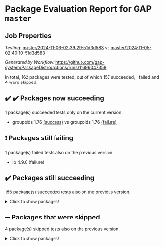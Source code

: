 # Package Evaluation Report for GAP `master`

## Job Properties

*Testing:* [master/2024-11-06-02:39:29-51d3d583](https://github.com/gap-system/PackageDistro/blob/data/reports/master/2024-11-06-02:39:29-51d3d583) vs [master/2024-11-05-02:40:10-51d3d583](https://github.com/gap-system/PackageDistro/blob/data/reports/master/2024-11-05-02:40:10-51d3d583)

*Generated by Workflow:* https://github.com/gap-system/PackageDistro/actions/runs/11696047358

In total, 162 packages were tested, out of which 157 succeeded, 1 failed and 4 were skipped.

## :heavy_check_mark: :heavy_check_mark: Packages now succeeding

1 package(s) succeeded tests only on the current version.
- groupoids 1.76 [(success)](https://github.com/gap-system/PackageDistro/actions/runs/11696047358/job/32572672839) vs groupoids 1.76 [(failure)](https://github.com/gap-system/PackageDistro/actions/runs/11676362820/job/32512701096)

## :exclamation: Packages still failing

1 package(s) failed tests also on the previous version.
- io 4.9.0 [(failure)](https://github.com/gap-system/PackageDistro/actions/runs/11696047358/job/32572675001)

## :heavy_check_mark: Packages still succeeding

156 package(s) succeeded tests also on the previous version.
<details><summary>Click to show packages!</summary>

- 4ti2interface 2023.02-04 [(success)](https://github.com/gap-system/PackageDistro/actions/runs/11696047358/job/32572657231)
- ace 5.6.2 [(success)](https://github.com/gap-system/PackageDistro/actions/runs/11696047358/job/32572657389)
- aclib 1.3.2 [(success)](https://github.com/gap-system/PackageDistro/actions/runs/11696047358/job/32572657536)
- agt 0.3.1 [(success)](https://github.com/gap-system/PackageDistro/actions/runs/11696047358/job/32572657677)
- alnuth 3.2.1 [(success)](https://github.com/gap-system/PackageDistro/actions/runs/11696047358/job/32572657820)
- anupq 3.3.1 [(success)](https://github.com/gap-system/PackageDistro/actions/runs/11696047358/job/32572657978)
- atlasrep 2.1.9 [(success)](https://github.com/gap-system/PackageDistro/actions/runs/11696047358/job/32572658128)
- autodoc 2023.06.19 [(success)](https://github.com/gap-system/PackageDistro/actions/runs/11696047358/job/32572658307)
- automata 1.16 [(success)](https://github.com/gap-system/PackageDistro/actions/runs/11696047358/job/32572658486)
- automgrp 1.3.2 [(success)](https://github.com/gap-system/PackageDistro/actions/runs/11696047358/job/32572661905)
- autpgrp 1.11 [(success)](https://github.com/gap-system/PackageDistro/actions/runs/11696047358/job/32572662317)
- cap 2024.10-08 [(success)](https://github.com/gap-system/PackageDistro/actions/runs/11696047358/job/32572662660)
- caratinterface 2.3.7 [(success)](https://github.com/gap-system/PackageDistro/actions/runs/11696047358/job/32572663144)
- cddinterface 2024.09.02 [(success)](https://github.com/gap-system/PackageDistro/actions/runs/11696047358/job/32572665066)
- circle 1.6.6 [(success)](https://github.com/gap-system/PackageDistro/actions/runs/11696047358/job/32572665227)
- classicpres 1.22 [(success)](https://github.com/gap-system/PackageDistro/actions/runs/11696047358/job/32572665381)
- cohomolo 1.6.11 [(success)](https://github.com/gap-system/PackageDistro/actions/runs/11696047358/job/32572665516)
- congruence 1.2.7 [(success)](https://github.com/gap-system/PackageDistro/actions/runs/11696047358/job/32572665683)
- corefreesub 0.6 [(success)](https://github.com/gap-system/PackageDistro/actions/runs/11696047358/job/32572665837)
- corelg 1.57 [(success)](https://github.com/gap-system/PackageDistro/actions/runs/11696047358/job/32572665996)
- crime 1.6 [(success)](https://github.com/gap-system/PackageDistro/actions/runs/11696047358/job/32572666148)
- crisp 1.4.6 [(success)](https://github.com/gap-system/PackageDistro/actions/runs/11696047358/job/32572666304)
- crypting 0.10.5 [(success)](https://github.com/gap-system/PackageDistro/actions/runs/11696047358/job/32572666463)
- cryst 4.1.27 [(success)](https://github.com/gap-system/PackageDistro/actions/runs/11696047358/job/32572666640)
- crystcat 1.1.10 [(success)](https://github.com/gap-system/PackageDistro/actions/runs/11696047358/job/32572666803)
- ctbllib 1.3.9 [(success)](https://github.com/gap-system/PackageDistro/actions/runs/11696047358/job/32572666975)
- cubefree 1.20 [(success)](https://github.com/gap-system/PackageDistro/actions/runs/11696047358/job/32572667140)
- curlinterface 2.4.0 [(success)](https://github.com/gap-system/PackageDistro/actions/runs/11696047358/job/32572667284)
- cvec 2.8.2 [(success)](https://github.com/gap-system/PackageDistro/actions/runs/11696047358/job/32572667459)
- datastructures 0.3.1 [(success)](https://github.com/gap-system/PackageDistro/actions/runs/11696047358/job/32572667638)
- deepthought 1.0.7 [(success)](https://github.com/gap-system/PackageDistro/actions/runs/11696047358/job/32572667785)
- design 1.8.2 [(success)](https://github.com/gap-system/PackageDistro/actions/runs/11696047358/job/32572667945)
- difsets 2.3.1 [(success)](https://github.com/gap-system/PackageDistro/actions/runs/11696047358/job/32572668100)
- digraphs 1.9.0 [(success)](https://github.com/gap-system/PackageDistro/actions/runs/11696047358/job/32572668260)
- edim 1.3.8 [(success)](https://github.com/gap-system/PackageDistro/actions/runs/11696047358/job/32572668447)
- example 4.3.4 [(success)](https://github.com/gap-system/PackageDistro/actions/runs/11696047358/job/32572668656)
- examplesforhomalg 2023.10-01 [(success)](https://github.com/gap-system/PackageDistro/actions/runs/11696047358/job/32572668828)
- factint 1.6.3 [(success)](https://github.com/gap-system/PackageDistro/actions/runs/11696047358/job/32572668990)
- ferret 1.0.14 [(success)](https://github.com/gap-system/PackageDistro/actions/runs/11696047358/job/32572669146)
- fga 1.5.0 [(success)](https://github.com/gap-system/PackageDistro/actions/runs/11696047358/job/32572669327)
- fining 1.5.6 [(success)](https://github.com/gap-system/PackageDistro/actions/runs/11696047358/job/32572669453)
- float 1.0.5 [(success)](https://github.com/gap-system/PackageDistro/actions/runs/11696047358/job/32572669636)
- format 1.4.4 [(success)](https://github.com/gap-system/PackageDistro/actions/runs/11696047358/job/32572669844)
- forms 1.2.12 [(success)](https://github.com/gap-system/PackageDistro/actions/runs/11696047358/job/32572670002)
- fplsa 1.2.6 [(success)](https://github.com/gap-system/PackageDistro/actions/runs/11696047358/job/32572670213)
- fr 2.4.13 [(success)](https://github.com/gap-system/PackageDistro/actions/runs/11696047358/job/32572670414)
- francy 2.0.3 [(success)](https://github.com/gap-system/PackageDistro/actions/runs/11696047358/job/32572670613)
- fwtree 1.3 [(success)](https://github.com/gap-system/PackageDistro/actions/runs/11696047358/job/32572670809)
- gapdoc 1.6.7 [(success)](https://github.com/gap-system/PackageDistro/actions/runs/11696047358/job/32572671010)
- gauss 2023.08-01 [(success)](https://github.com/gap-system/PackageDistro/actions/runs/11696047358/job/32572671253)
- gaussforhomalg 2024.08-01 [(success)](https://github.com/gap-system/PackageDistro/actions/runs/11696047358/job/32572671469)
- gbnp 1.1.0 [(success)](https://github.com/gap-system/PackageDistro/actions/runs/11696047358/job/32572671642)
- generalizedmorphismsforcap 2024.09-03 [(success)](https://github.com/gap-system/PackageDistro/actions/runs/11696047358/job/32572671838)
- genss 1.6.9 [(success)](https://github.com/gap-system/PackageDistro/actions/runs/11696047358/job/32572672055)
- gradedmodules 2024.01-01 [(success)](https://github.com/gap-system/PackageDistro/actions/runs/11696047358/job/32572672288)
- gradedringforhomalg 2024.07-01 [(success)](https://github.com/gap-system/PackageDistro/actions/runs/11696047358/job/32572672452)
- grape 4.9.2 [(success)](https://github.com/gap-system/PackageDistro/actions/runs/11696047358/job/32572672626)
- grpconst 2.6.5 [(success)](https://github.com/gap-system/PackageDistro/actions/runs/11696047358/job/32572673019)
- guarana 0.96.3 [(success)](https://github.com/gap-system/PackageDistro/actions/runs/11696047358/job/32572673197)
- guava 3.19 [(success)](https://github.com/gap-system/PackageDistro/actions/runs/11696047358/job/32572673359)
- hap 1.66 [(success)](https://github.com/gap-system/PackageDistro/actions/runs/11696047358/job/32572673533)
- hapcryst 0.1.15 [(success)](https://github.com/gap-system/PackageDistro/actions/runs/11696047358/job/32572673687)
- hecke 1.5.4 [(success)](https://github.com/gap-system/PackageDistro/actions/runs/11696047358/job/32572673850)
- help 4.0 [(success)](https://github.com/gap-system/PackageDistro/actions/runs/11696047358/job/32572674000)
- homalg 2024.01-01 [(success)](https://github.com/gap-system/PackageDistro/actions/runs/11696047358/job/32572674160)
- homalgtocas 2023.11-01 [(success)](https://github.com/gap-system/PackageDistro/actions/runs/11696047358/job/32572674339)
- idrel 2.48 [(success)](https://github.com/gap-system/PackageDistro/actions/runs/11696047358/job/32572674478)
- images 1.3.3 [(success)](https://github.com/gap-system/PackageDistro/actions/runs/11696047358/job/32572674622)
- intpic 0.4.0 [(success)](https://github.com/gap-system/PackageDistro/actions/runs/11696047358/job/32572674793)
- io_forhomalg 2023.02-04 [(success)](https://github.com/gap-system/PackageDistro/actions/runs/11696047358/job/32572675201)
- irredsol 1.4.4 [(success)](https://github.com/gap-system/PackageDistro/actions/runs/11696047358/job/32572675357)
- json 2.2.2 [(success)](https://github.com/gap-system/PackageDistro/actions/runs/11696047358/job/32572675539)
- jupyterkernel 1.5.1 [(success)](https://github.com/gap-system/PackageDistro/actions/runs/11696047358/job/32572675718)
- jupyterviz 1.5.6 [(success)](https://github.com/gap-system/PackageDistro/actions/runs/11696047358/job/32572675889)
- kan 1.37 [(success)](https://github.com/gap-system/PackageDistro/actions/runs/11696047358/job/32572676084)
- kbmag 1.5.11 [(success)](https://github.com/gap-system/PackageDistro/actions/runs/11696047358/job/32572676263)
- laguna 3.9.7 [(success)](https://github.com/gap-system/PackageDistro/actions/runs/11696047358/job/32572676430)
- liealgdb 2.2.1 [(success)](https://github.com/gap-system/PackageDistro/actions/runs/11696047358/job/32572676596)
- liepring 2.9.1 [(success)](https://github.com/gap-system/PackageDistro/actions/runs/11696047358/job/32572676756)
- liering 2.4.2 [(success)](https://github.com/gap-system/PackageDistro/actions/runs/11696047358/job/32572676936)
- linearalgebraforcap 2024.10-01 [(success)](https://github.com/gap-system/PackageDistro/actions/runs/11696047358/job/32572677115)
- lins 0.9 [(success)](https://github.com/gap-system/PackageDistro/actions/runs/11696047358/job/32572677328)
- localizeringforhomalg 2023.10-01 [(success)](https://github.com/gap-system/PackageDistro/actions/runs/11696047358/job/32572677563)
- loops 3.4.4 [(success)](https://github.com/gap-system/PackageDistro/actions/runs/11696047358/job/32572677736)
- lpres 1.1.1 [(success)](https://github.com/gap-system/PackageDistro/actions/runs/11696047358/job/32572677962)
- majoranaalgebras 1.5.2 [(success)](https://github.com/gap-system/PackageDistro/actions/runs/11696047358/job/32572678135)
- mapclass 1.4.6 [(success)](https://github.com/gap-system/PackageDistro/actions/runs/11696047358/job/32572678311)
- matgrp 0.71 [(success)](https://github.com/gap-system/PackageDistro/actions/runs/11696047358/job/32572678464)
- matricesforhomalg 2024.08-05 [(success)](https://github.com/gap-system/PackageDistro/actions/runs/11696047358/job/32572678650)
- modisom 3.0.0 [(success)](https://github.com/gap-system/PackageDistro/actions/runs/11696047358/job/32572678833)
- modulepresentationsforcap 2024.09-02 [(success)](https://github.com/gap-system/PackageDistro/actions/runs/11696047358/job/32572679043)
- modules 2024.01-01 [(success)](https://github.com/gap-system/PackageDistro/actions/runs/11696047358/job/32572679228)
- monoidalcategories 2024.09-05 [(success)](https://github.com/gap-system/PackageDistro/actions/runs/11696047358/job/32572679422)
- nconvex 2022.09-01 [(success)](https://github.com/gap-system/PackageDistro/actions/runs/11696047358/job/32572679605)
- nilmat 1.4.2 [(success)](https://github.com/gap-system/PackageDistro/actions/runs/11696047358/job/32572679757)
- nock 1.5 [(success)](https://github.com/gap-system/PackageDistro/actions/runs/11696047358/job/32572679933)
- normalizinterface 1.3.7 [(success)](https://github.com/gap-system/PackageDistro/actions/runs/11696047358/job/32572680089)
- nq 2.5.11 [(success)](https://github.com/gap-system/PackageDistro/actions/runs/11696047358/job/32572680272)
- numericalsgps 1.4.0 [(success)](https://github.com/gap-system/PackageDistro/actions/runs/11696047358/job/32572680449)
- openmath 11.5.3 [(success)](https://github.com/gap-system/PackageDistro/actions/runs/11696047358/job/32572680661)
- orb 4.9.1 [(success)](https://github.com/gap-system/PackageDistro/actions/runs/11696047358/job/32572680848)
- packagemanager 1.6 [(success)](https://github.com/gap-system/PackageDistro/actions/runs/11696047358/job/32572681054)
- patternclass 2.4.5 [(success)](https://github.com/gap-system/PackageDistro/actions/runs/11696047358/job/32572681311)
- permut 2.0.5 [(success)](https://github.com/gap-system/PackageDistro/actions/runs/11696047358/job/32572681519)
- polenta 1.3.10 [(success)](https://github.com/gap-system/PackageDistro/actions/runs/11696047358/job/32572681717)
- polymaking 0.8.7 [(success)](https://github.com/gap-system/PackageDistro/actions/runs/11696047358/job/32572681935)
- primgrp 3.4.4 [(success)](https://github.com/gap-system/PackageDistro/actions/runs/11696047358/job/32572682231)
- profiling 2.6.0 [(success)](https://github.com/gap-system/PackageDistro/actions/runs/11696047358/job/32572682464)
- qdistrnd 0.9.4 [(success)](https://github.com/gap-system/PackageDistro/actions/runs/11696047358/job/32572682644)
- qpa 1.35 [(success)](https://github.com/gap-system/PackageDistro/actions/runs/11696047358/job/32572682899)
- quagroup 1.8.4 [(success)](https://github.com/gap-system/PackageDistro/actions/runs/11696047358/job/32572683112)
- radiroot 2.9 [(success)](https://github.com/gap-system/PackageDistro/actions/runs/11696047358/job/32572683328)
- rcwa 4.7.1 [(success)](https://github.com/gap-system/PackageDistro/actions/runs/11696047358/job/32572683545)
- rds 1.8 [(success)](https://github.com/gap-system/PackageDistro/actions/runs/11696047358/job/32572683730)
- recog 1.4.3 [(success)](https://github.com/gap-system/PackageDistro/actions/runs/11696047358/job/32572683895)
- repndecomp 1.3.0 [(success)](https://github.com/gap-system/PackageDistro/actions/runs/11696047358/job/32572684070)
- repsn 3.1.2 [(success)](https://github.com/gap-system/PackageDistro/actions/runs/11696047358/job/32572684256)
- resclasses 4.7.3 [(success)](https://github.com/gap-system/PackageDistro/actions/runs/11696047358/job/32572684490)
- ringsforhomalg 2024.06-01 [(success)](https://github.com/gap-system/PackageDistro/actions/runs/11696047358/job/32572684681)
- sco 2023.08-01 [(success)](https://github.com/gap-system/PackageDistro/actions/runs/11696047358/job/32572684877)
- scscp 2.4.3 [(success)](https://github.com/gap-system/PackageDistro/actions/runs/11696047358/job/32572685056)
- semigroups 5.4.0 [(success)](https://github.com/gap-system/PackageDistro/actions/runs/11696047358/job/32572685232)
- sglppow 2.4 [(success)](https://github.com/gap-system/PackageDistro/actions/runs/11696047358/job/32572685433)
- sgpviz 0.999.6 [(success)](https://github.com/gap-system/PackageDistro/actions/runs/11696047358/job/32572685596)
- simpcomp 2.1.14 [(success)](https://github.com/gap-system/PackageDistro/actions/runs/11696047358/job/32572685754)
- singular 2024.06.03 [(success)](https://github.com/gap-system/PackageDistro/actions/runs/11696047358/job/32572685936)
- sl2reps 1.1 [(success)](https://github.com/gap-system/PackageDistro/actions/runs/11696047358/job/32572686115)
- sla 1.6.2 [(success)](https://github.com/gap-system/PackageDistro/actions/runs/11696047358/job/32572686326)
- smallantimagmas 0.2.12 [(success)](https://github.com/gap-system/PackageDistro/actions/runs/11696047358/job/32572686486)
- smallgrp 1.5.4 [(success)](https://github.com/gap-system/PackageDistro/actions/runs/11696047358/job/32572686657)
- smallsemi 0.7.1 [(success)](https://github.com/gap-system/PackageDistro/actions/runs/11696047358/job/32572686827)
- sonata 2.9.6 [(success)](https://github.com/gap-system/PackageDistro/actions/runs/11696047358/job/32572687000)
- sophus 1.27 [(success)](https://github.com/gap-system/PackageDistro/actions/runs/11696047358/job/32572687157)
- sotgrps 1.3 [(success)](https://github.com/gap-system/PackageDistro/actions/runs/11696047358/job/32572687329)
- spinsym 1.5.2 [(success)](https://github.com/gap-system/PackageDistro/actions/runs/11696047358/job/32572687538)
- standardff 1.0 [(success)](https://github.com/gap-system/PackageDistro/actions/runs/11696047358/job/32572687719)
- symbcompcc 1.3.2 [(success)](https://github.com/gap-system/PackageDistro/actions/runs/11696047358/job/32572687907)
- thelma 1.3 [(success)](https://github.com/gap-system/PackageDistro/actions/runs/11696047358/job/32572688056)
- tomlib 1.2.11 [(success)](https://github.com/gap-system/PackageDistro/actions/runs/11696047358/job/32572688220)
- toolsforhomalg 2024.09-01 [(success)](https://github.com/gap-system/PackageDistro/actions/runs/11696047358/job/32572688386)
- toric 1.9.6 [(success)](https://github.com/gap-system/PackageDistro/actions/runs/11696047358/job/32572688520)
- toricvarieties 2022.07.13 [(success)](https://github.com/gap-system/PackageDistro/actions/runs/11696047358/job/32572688692)
- transgrp 3.6.5 [(success)](https://github.com/gap-system/PackageDistro/actions/runs/11696047358/job/32572688858)
- typeset 1.2.2 [(success)](https://github.com/gap-system/PackageDistro/actions/runs/11696047358/job/32572689023)
- ugaly 4.1.3 [(success)](https://github.com/gap-system/PackageDistro/actions/runs/11696047358/job/32572689193)
- unipot 1.6 [(success)](https://github.com/gap-system/PackageDistro/actions/runs/11696047358/job/32572689408)
- unitlib 4.2.0 [(success)](https://github.com/gap-system/PackageDistro/actions/runs/11696047358/job/32572689983)
- utils 0.85 [(success)](https://github.com/gap-system/PackageDistro/actions/runs/11696047358/job/32572690166)
- uuid 0.7 [(success)](https://github.com/gap-system/PackageDistro/actions/runs/11696047358/job/32572690361)
- walrus 0.9991 [(success)](https://github.com/gap-system/PackageDistro/actions/runs/11696047358/job/32572690590)
- wedderga 4.10.5 [(success)](https://github.com/gap-system/PackageDistro/actions/runs/11696047358/job/32572690782)
- wpe 0.8 [(success)](https://github.com/gap-system/PackageDistro/actions/runs/11696047358/job/32572690967)
- xmod 2.92 [(success)](https://github.com/gap-system/PackageDistro/actions/runs/11696047358/job/32572691169)
- xmodalg 1.23 [(success)](https://github.com/gap-system/PackageDistro/actions/runs/11696047358/job/32572691353)
- yangbaxter 0.10.6 [(success)](https://github.com/gap-system/PackageDistro/actions/runs/11696047358/job/32572691534)
- zeromqinterface 0.16 [(success)](https://github.com/gap-system/PackageDistro/actions/runs/11696047358/job/32572691710)
</details>

## :heavy_minus_sign: Packages that were skipped

4 package(s) skipped tests also on the previous version.
<details><summary>Click to show packages!</summary>

- browse 1.8.21 [(skipped)](https://github.com/gap-system/PackageDistro/actions/runs/11696047358/job/32572453355)
- itc 1.5.1 [(skipped)](https://github.com/gap-system/PackageDistro/actions/runs/11696047358/job/32572453355)
- polycyclic 2.16 [(skipped)](https://github.com/gap-system/PackageDistro/actions/runs/11696047358/job/32572453355)
- xgap 4.32 [(skipped)](https://github.com/gap-system/PackageDistro/actions/runs/11696047358/job/32572453355)
</details>

